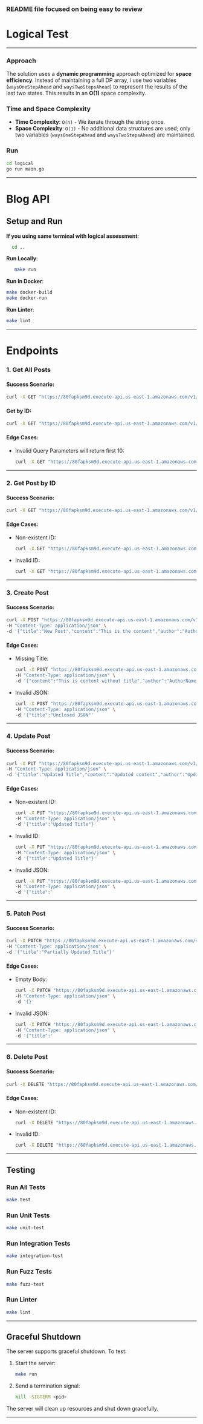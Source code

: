 
### README file focused on being easy to review 
# Logical Test


---
### Approach

The solution uses a **dynamic programming** approach optimized for **space efficiency**. Instead of maintaining a full DP array, i use two variables (`waysOneStepAhead` and `waysTwoStepsAhead`) to represent the results of the last two states. This results in an **O(1)** space complexity.


### Time and Space Complexity

- **Time Complexity**: `O(n)` - We iterate through the string once.
- **Space Complexity**: `O(1)` - No additional data structures are used; only two variables (`waysOneStepAhead` and `waysTwoStepsAhead`) are maintained.


### Run

   ```bash
   cd logical
   go run main.go
   ```

---

# Blog API

## **Setup and Run**

**If you using same terminal with logical assessment**:

 ```bash
   cd ..
   ```

**Run Locally**:

```bash
   make run
   ```

**Run in Docker**:
   ```bash
   make docker-build
   make docker-run
   ```

**Run Linter**:
   ```bash
   make lint
   ```

---

# Endpoints

### **1. Get All Posts**

#### Success Scenario:
```bash
curl -X GET "https://80fapksm9d.execute-api.us-east-1.amazonaws.com/v1/posts?page=1&limit=2"
```

#### Get by ID:
```bash
curl -X GET "https://80fapksm9d.execute-api.us-east-1.amazonaws.com/v1/posts/1"
```

#### Edge Cases:
- Invalid Query Parameters will return first 10:
  ```bash
  curl -X GET "https://80fapksm9d.execute-api.us-east-1.amazonaws.com/v1/posts?page=abc&limit=-1"
  ```

---

### **2. Get Post by ID**

#### Success Scenario:
```bash
curl -X GET "https://80fapksm9d.execute-api.us-east-1.amazonaws.com/v1/posts/1"
```

#### Edge Cases:
- Non-existent ID:
  ```bash
  curl -X GET "https://80fapksm9d.execute-api.us-east-1.amazonaws.com/v1/posts/9999"
  ```

- Invalid ID:
  ```bash
  curl -X GET "https://80fapksm9d.execute-api.us-east-1.amazonaws.com/v1/posts/abc"
  ```

---

### **3. Create Post**

#### Success Scenario:
```bash
curl -X POST "https://80fapksm9d.execute-api.us-east-1.amazonaws.com/v1/posts" \
-H "Content-Type: application/json" \
-d '{"title":"New Post","content":"This is the content","author":"AuthorName"}'
```

#### Edge Cases:
- Missing Title:
  ```bash
  curl -X POST "https://80fapksm9d.execute-api.us-east-1.amazonaws.com/v1/posts" \
  -H "Content-Type: application/json" \
  -d '{"content":"This is content without title","author":"AuthorName"}'
  ```

- Invalid JSON:
  ```bash
  curl -X POST "https://80fapksm9d.execute-api.us-east-1.amazonaws.com/v1/posts" \
  -H "Content-Type: application/json" \
  -d '{"title":"Unclosed JSON"'
  ```

---

### **4. Update Post**

#### Success Scenario:
```bash
curl -X PUT "https://80fapksm9d.execute-api.us-east-1.amazonaws.com/v1/posts/1" \
-H "Content-Type: application/json" \
-d '{"title":"Updated Title","content":"Updated content","author":"Updated Author"}'
```

#### Edge Cases:
- Non-existent ID:
  ```bash
  curl -X PUT "https://80fapksm9d.execute-api.us-east-1.amazonaws.com/v1/posts/9999" \
  -H "Content-Type: application/json" \
  -d '{"title":"Updated Title"}'
  ```

- Invalid ID:
  ```bash
  curl -X PUT "https://80fapksm9d.execute-api.us-east-1.amazonaws.com/v1/posts/abc" \
  -H "Content-Type: application/json" \
  -d '{"title":"Updated Title"}'
  ```

- Invalid JSON:
  ```bash
  curl -X PUT "https://80fapksm9d.execute-api.us-east-1.amazonaws.com/v1/posts/1" \
  -H "Content-Type: application/json" \
  -d '{"title":'
  ```

---

### **5. Patch Post**

#### Success Scenario:
```bash
curl -X PATCH "https://80fapksm9d.execute-api.us-east-1.amazonaws.com/v1/posts/1" \
-H "Content-Type: application/json" \
-d '{"title":"Partially Updated Title"}'
```

#### Edge Cases:
- Empty Body:
  ```bash
  curl -X PATCH "https://80fapksm9d.execute-api.us-east-1.amazonaws.com/v1/posts/1" \
  -H "Content-Type: application/json" \
  -d '{}'
  ```

- Invalid JSON:
  ```bash
  curl -X PATCH "https://80fapksm9d.execute-api.us-east-1.amazonaws.com/v1/posts/1" \
  -H "Content-Type: application/json" \
  -d '{"title":'
  ```

---

### **6. Delete Post**

#### Success Scenario:
```bash
curl -X DELETE "https://80fapksm9d.execute-api.us-east-1.amazonaws.com/v1/posts/1"
```

#### Edge Cases:
- Non-existent ID:
  ```bash
  curl -X DELETE "https://80fapksm9d.execute-api.us-east-1.amazonaws.com/v1/posts/9999"
  ```

- Invalid ID:
  ```bash
  curl -X DELETE "https://80fapksm9d.execute-api.us-east-1.amazonaws.com/v1/posts/abc"
  ```

---

## **Testing**

### **Run All Tests**
```bash
make test
```

### **Run Unit Tests**
```bash
make unit-test
```

### **Run Integration Tests**
```bash
make integration-test
```

### **Run Fuzz Tests**
```bash
make fuzz-test
```

### **Run Linter**
```bash
make lint
```

---

## **Graceful Shutdown**

The server supports graceful shutdown. To test:
1. Start the server:
   ```bash
   make run
   ```

2. Send a termination signal:
   ```bash
   kill -SIGTERM <pid>
   ```

The server will clean up resources and shut down gracefully.

---